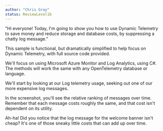 ```yaml
---
author: "Chris Gray"
status: ReviewLevel1b
---
```


"Hi everyone! Today, I'm going to show you how to use Dynamic Telemetry
to save money and reduce storage and database costs, by suppressing a
chatty log message."

This sample is functional, but dramatically simplified to help focus on
Dynamic Telemetry, with full source code provided.

We\'ll focus on using Microsoft Azure Monitor and Log Analytics, using
C#. The methods will work the same with any OpenTelemetry database or
language.

We\'ll start by looking at our Log telemetry usage, seeking out one of
our more expensive log messages.

In the screenshot, you\'ll see the relative ranking of messages over
time. Remember that each message costs roughly the same, and that cost
isn\'t dependent on its utility.

Ah-ha! Did you notice that the log message for the welcome banner isn\'t
cheap? It\'s one of those sneaky little costs that can add up over time.
